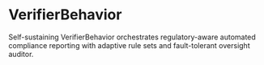 # VerifierBehavior
Self-sustaining VerifierBehavior orchestrates regulatory-aware automated compliance reporting with adaptive rule sets and fault-tolerant oversight auditor.
